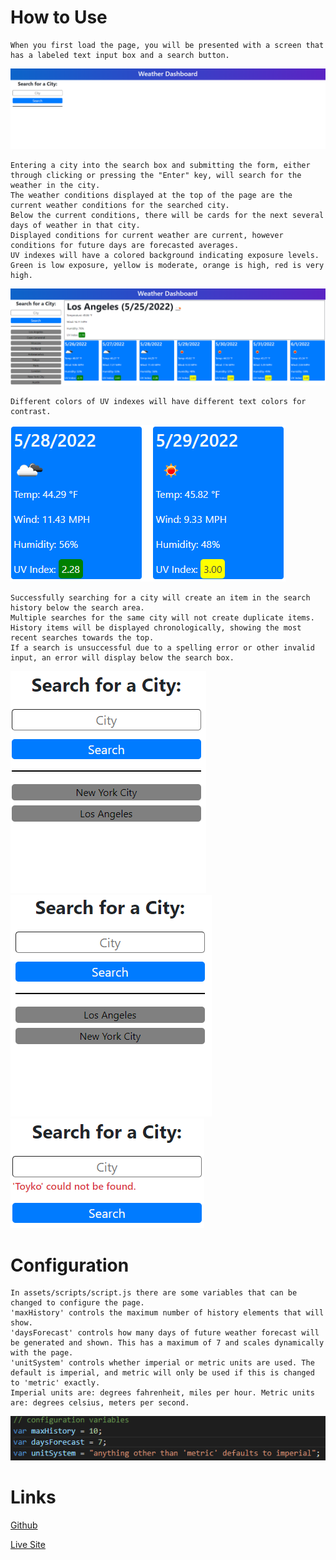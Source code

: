 # How to Use

```
When you first load the page, you will be presented with a screen that has a labeled text input box and a search button.
```
![A fresh starting page.](assets/images/blank.png)
```
Entering a city into the search box and submitting the form, either through clicking or pressing the "Enter" key, will search for the weather in the city.
The weather conditions displayed at the top of the page are the current weather conditions for the searched city.
Below the current conditions, there will be cards for the next several days of weather in that city.
Displayed conditions for current weather are current, however conditions for future days are forecasted averages.
UV indexes will have a colored background indicating exposure levels. Green is low exposure, yellow is moderate, orange is high, red is very high.
```
![A used page with all elements shown.](assets/images/fullboard.png)
```
Different colors of UV indexes will have different text colors for contrast.
```
![Two cards with differing UV index colors.](assets/images/twocards.png)
```
Successfully searching for a city will create an item in the search history below the search area.
Multiple searches for the same city will not create duplicate items.
History items will be displayed chronologically, showing the most recent searches towards the top.
If a search is unsuccessful due to a spelling error or other invalid input, an error will display below the search box.
```
![Two cities having been searched.](assets/images/twosearched.png) ![Two cities again searched indicating non-repeating search history.](assets/images/nonrepeatinghistory.png) ![An error displayed when a user mispelled a city name.](assets/images/searcherror.png)

# Configuration

```
In assets/scripts/script.js there are some variables that can be changed to configure the page.
'maxHistory' controls the maximum number of history elements that will show.
'daysForecast' controls how many days of future weather forecast will be generated and shown. This has a maximum of 7 and scales dynamically with the page.
'unitSystem' controls whether imperial or metric units are used. The default is imperial, and metric will only be used if this is changed to 'metric' exactly.
Imperial units are: degrees fahrenheit, miles per hour. Metric units are: degrees celsius, meters per second.
```
![The configuration variables.](assets/images/config.png)

# Links

[Github](https://github.com/tperschon/weatherboard)

[Live Site](https://tperschon.github.io/weatherboard/)